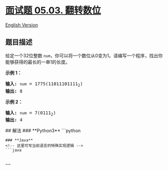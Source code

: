 # [面试题 05.03. 翻转数位](https://leetcode.cn/problems/reverse-bits-lcci)
[English Version](/lcci/05.03.Reverse%20Bits/README_EN.md)
## 题目描述
<!-- 这里写题目描述 -->
<p>给定一个32位整数 <code>num</code>，你可以将一个数位从0变为1。请编写一个程序，找出你能够获得的最长的一串1的长度。</p>
<p><strong>示例 1：</strong></p>
<pre><strong>输入:</strong> <code>num</code> = 1775(11011101111<sub>2</sub>)
<strong>输出:</strong> 8
</pre>
<p><strong>示例 2：</strong></p>
<pre><strong>输入:</strong> <code>num</code> = 7(0111<sub>2</sub>)
<strong>输出:</strong> 4
</pre>
## 解法
<!-- 这里可写通用的实现逻辑 -->
<!-- tabs:start -->
### **Python3**
<!-- 这里可写当前语言的特殊实现逻辑 -->
```python

```
### **Java**
<!-- 这里可写当前语言的特殊实现逻辑 -->
```java

```
### **...**
```

```
<!-- tabs:end -->
